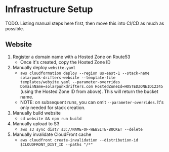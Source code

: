 # Infrastructure Setup

TODO. Listing manual steps here first, then move this into CI/CD as much as possible.

## Website

1. Register a domain name with a Hosted Zone on Route53
   - Once it's created, copy the Hosted Zone ID
2. Manually deploy `website.yaml`
   - `aws cloudformation deploy --region us-east-1 --stack-name solarpunk-drifters-website --template-file templates/website.yaml --parameter-overrides DomainName=solarpunkdrifters.com HostedZoneId=HOSTEDZONEID12345` (using the Hosted Zone ID from above). This will return the bucket name.
   - NOTE: on subsequent runs, you can omit `--parameter-overrides`. It's only needed for stack creation.
3. Manually build website
   - `cd website && npm run build`
4. Manually upload to S3
   - `aws s3 sync dist/ s3://NAME-OF-WEBSITE-BUCKET --delete`
5. Manually invalidate CloudFront cache
   - `aws cloudfront create-invalidation --distribution-id $CLOUDFRONT_DIST_ID --paths "/*"`
